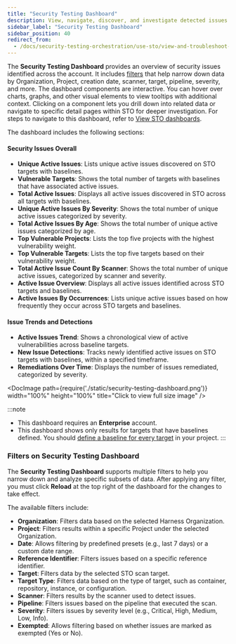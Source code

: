 ```yaml
---
title: "Security Testing Dashboard"
description: View, navigate, discover, and investigate detected issues in the Security Testing Dashboard. 
sidebar_label: "Security Testing Dashboard"
sidebar_position: 40
redirect_from: 
  - /docs/security-testing-orchestration/use-sto/view-and-troubleshoot-vulnerabilities/security-testing-dashboard
---
```


The **Security Testing Dashboard** provides an overview of security issues identified across the account. It includes [filters](#filters-on-security-testing-dashboard) that help narrow down data by Organization, Project, creation date, scanner, target, pipeline, severity, and more. The dashboard components are interactive. You can hover over charts, graphs, and other visual elements to view tooltips with additional context. Clicking on a component lets you drill down into related data or navigate to specific detail pages within STO for deeper investigation. For steps to navigate to this dashboard, refer to [View STO dashboards](/docs/security-testing-orchestration/dashboards/sto-dashboards-overview#view-sto-dashboards).

The dashboard includes the following sections:

#### Security Issues Overall
- **Unique Active Issues**: Lists unique active issues discovered on STO targets with baselines.
- **Vulnerable Targets**: Shows the total number of targets with baselines that have associated active issues.
- **Total Active Issues**: Displays all active issues discovered in STO across all targets with baselines.
- **Unique Active Issues By Severity**: Shows the total number of unique active issues categorized by severity.
- **Total Active Issues By Age**: Shows the total number of unique active issues categorized by age.
- **Top Vulnerable Projects**: Lists the top five projects with the highest vulnerability weight.
- **Top Vulnerable Targets**: Lists the top five targets based on their vulnerability weight.
- **Total Active Issue Count By Scanner**: Shows the total number of unique active issues, categorized by scanner and severity.
- **Active Issue Overview**: Displays all active issues identified across STO targets and baselines.
- **Active Issues By Occurrences**: Lists unique active issues based on how frequently they occur across STO targets and baselines.

#### Issue Trends and Detections

- **Active Issues Trend**: Shows a chronological view of active vulnerabilities across baseline targets.
- **New Issue Detections**: Tracks newly identified active issues on STO targets with baselines, within a specified timeframe.
- **Remediations Over Time**: Displays the number of issues remediated, categorized by severity.

<DocImage path={require('./static/security-testing-dashboard.png')} width="100%" height="100%" title="Click to view full size image" />

:::note
- This dashboard requires an **Enterprise** account.
- This dashboard shows only results for targets that have baselines defined. You should [define a baseline for every target](/docs/security-testing-orchestration/get-started/key-concepts/targets-and-baselines) in your project. 
:::

### Filters on Security Testing Dashboard
The **Security Testing Dashboard** supports multiple filters to help you narrow down and analyze specific subsets of data. After applying any filter, you must click **Reload** at the top right of the dashboard for the changes to take effect.

The available filters include:

- **Organization**: Filters data based on the selected Harness Organization.
- **Project**: Filters results within a specific Project under the selected Organization.
- **Date**: Allows filtering by predefined presets (e.g., last 7 days) or a custom date range.
- **Reference Identifier**: Filters issues based on a specific reference identifier.
- **Target**: Filters data by the selected STO scan target.
- **Target Type**: Filters data based on the type of target, such as container, repository, instance, or configuration.
- **Scanner**: Filters results by the scanner used to detect issues.
- **Pipeline**: Filters issues based on the pipeline that executed the scan.
- **Severity**: Filters issues by severity level (e.g., Critical, High, Medium, Low, Info).
- **Exempted**: Allows filtering based on whether issues are marked as exempted (Yes or No).
